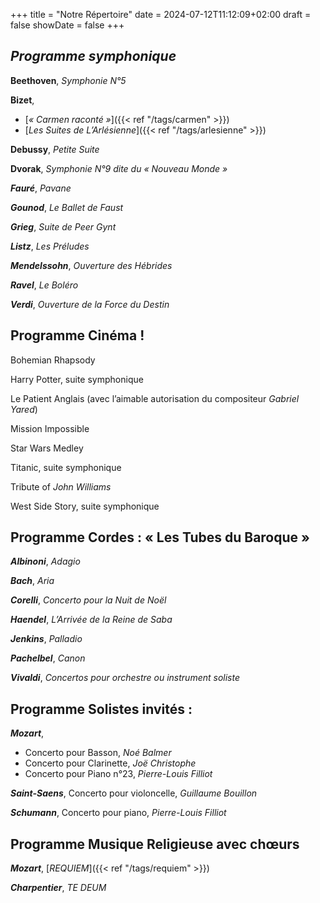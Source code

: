 +++
title = "Notre Répertoire"
date = 2024-07-12T11:12:09+02:00
draft = false
showDate = false
+++

## *Programme symphonique*

**Beethoven**, *Symphonie N°5*

**Bizet**,
  - [*« Carmen raconté »*]({{< ref "/tags/carmen" >}})
  - [*Les Suites de L’Arlésienne*]({{< ref "/tags/arlesienne" >}})

**Debussy**, *Petite Suite*

**Dvorak**, *Symphonie N°9 dite du « Nouveau Monde »*

***Fauré***, *Pavane*

***Gounod***, *Le Ballet de Faust*

***Grieg***, *Suite de Peer Gynt*

***Listz***, *Les Préludes*

***Mendelssohn***, *Ouverture des Hébrides*

***Ravel***, *Le Boléro*

***Verdi***, *Ouverture de la Force du Destin*

## Programme Cinéma !

Bohemian Rhapsody

Harry Potter, suite symphonique

Le Patient Anglais (avec l’aimable autorisation du compositeur *Gabriel Yared*)  

Mission Impossible

Star Wars Medley

Titanic, suite symphonique

Tribute of *John Williams*

West Side Story, suite symphonique


## Programme Cordes : « Les Tubes du Baroque »

***Albinoni***, *Adagio*

***Bach***, *Aria*

***Corelli***, *Concerto pour la Nuit de Noël*

***Haendel***, *L’Arrivée de la Reine de Saba*

***Jenkins***, *Palladio*

***Pachelbel***, *Canon*

***Vivaldi***, *Concertos pour orchestre ou instrument soliste*

## Programme Solistes invités :

***Mozart***,
  - Concerto pour Basson, *Noé Balmer*
  - Concerto pour Clarinette, *Joë Christophe*
  - Concerto pour Piano n°23, *Pierre-Louis Filliot*

***Saint-Saens***, Concerto pour violoncelle, *Guillaume Bouillon*

***Schumann***, Concerto pour piano, *Pierre-Louis Filliot*

## Programme Musique Religieuse avec chœurs


***Mozart***, [*REQUIEM*]({{< ref "/tags/requiem" >}})

***Charpentier***, *TE DEUM*
